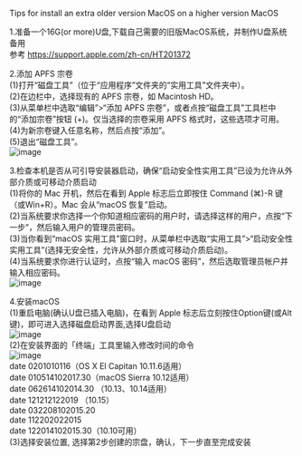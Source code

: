 Tips for install an extra older version MacOS on a higher version MacOS  
  
1.准备一个16G(or more)U盘,下载自己需要的旧版MacOS系统，并制作U盘系统备用  
    参考 https://support.apple.com/zh-cn/HT201372  
  
2.添加 APFS 宗卷  
    (1)打开“磁盘工具”（位于“应用程序”文件夹的“实用工具”文件夹中）。  
    (2)在边栏中，选择现有的 APFS 宗卷，如 Macintosh HD。  
    (3)从菜单栏中选取“编辑”>“添加 APFS 宗卷”，或者点按“磁盘工具”工具栏中的“添加宗卷”按钮 (+)。仅当选择的宗卷采用 APFS 格式时，这些选项才可用。  
    (4)为新宗卷键入任意名称，然后点按“添加”。  
    (5)退出“磁盘工具”。  
    ![image](https://support.apple.com/library/content/dam/edam/applecare/images/zh_CN/macos/monterey/macos-monterey-disk-utility-add-volume.png)
  
3.检查本机是否从可引导安装器启动，确保“启动安全性实用工具”已设为允许从外部介质或可移动介质启动  
    (1)将你的 Mac 开机，然后在看到 Apple 标志后立即按住 Command (⌘)-R 键（或Win+R）。Mac 会从“macOS 恢复”启动。  
    (2)当系统要求你选择一个你知道相应密码的用户时，请选择这样的用户，点按“下一步”，然后输入用户的管理员密码。  
    (3)当你看到“macOS 实用工具”窗口时，从菜单栏中选取“实用工具”>“启动安全性实用工具”(选择无安全性，允许从外部介质或可移动介质启动)。  
    (4)当系统要求你进行认证时，点按“输入 macOS 密码”，然后选取管理员帐户并输入相应密码。  
    ![image](https://cdsassets.apple.com/live/7WUAS350/images/macos/big-sur/locale/zh-cn/macos-big-sur-recovery-mode-startup-security-utility.png)  
  
4.安装macOS  
    (1)重启电脑(确认U盘已插入电脑)，在看到 Apple 标志后立刻按住Option键(或Alt键)，即可进入选择磁盘启动界面,选择U盘启动  
    ![image](https://support.apple.com/library/content/dam/edam/applecare/images/zh_CN/macos/monterey/macos-monterey-install-beta-software.png)  
    (2)在安装界面的「终端」工具里输入修改时间的命令  
    ![image](https://img-blog.csdnimg.cn/4cb90ef557b8429ab8996990275396a7.jpeg#pic_center)  
    date 0201010116（OS X El Capitan 10.11.6适用）  
    date 010514102017.30（macOS Sierra 10.12适用）  
    date 062614102014.30 （10.13、10.14适用）  
    date 121212122019 （10.15）  
    date 032208102015.20  
    date 112202022015  
    date 122014102015.30（10.10可用）  
    (3)选择安装位置, 选择第2步创建的宗盘，确认，下一步直至完成安装  
